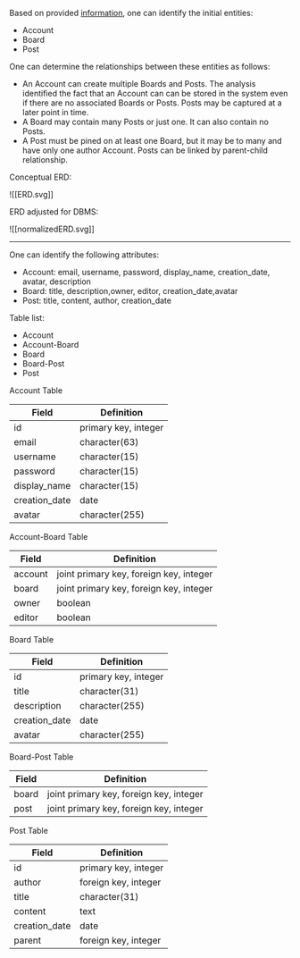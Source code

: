 Based on provided [information](obsidian://open?vault=Knowledge-base&file=LiveFlock%20database%20phase%201%20-%20analysis), one can identify the initial entities:
- Account
- Board
- Post

One can determine the relationships between these entities as follows:
- An Account can create multiple Boards and Posts. The analysis identified the fact that an Account can can be stored in the system even if there are no associated Boards or Posts. Posts may be captured at a later point in time.
- A Board may contain many Posts or just one. It can also contain no Posts.
- A Post must be pined on at least one Board, but it may be to many and have only one author Account. Posts can be linked by parent-child relationship.

Conceptual ERD:

![[ERD.svg]]

ERD adjusted for DBMS:

![[normalizedERD.svg]]

---

One can identify the following attributes:
- Account: email, username, password, display_name, creation_date, avatar, description
- Board: title, description,owner, editor,  creation_date,avatar
- Post: title, content, author, creation_date

Table list:
- Account
- Account-Board
- Board
- Board-Post
- Post

Account Table

| Field | Definition |
| ----------- | ----------- |
| id | primary key, integer |
| email | character(63) |
| username | character(15) |
| password | character(15) |
| display_name | character(15) |
| creation_date | date |
| avatar | character(255) |

Account-Board Table

| Field | Definition |
| ----------- | ----------- |
| account | joint primary key, foreign key, integer |
| board | joint primary key, foreign key, integer |
| owner | boolean |
| editor | boolean |

Board Table

| Field | Definition |
| ----------- | ----------- |
| id | primary key, integer |
| title | character(31) |
| description | character(255) |
| creation_date | date |
| avatar | character(255) |

Board-Post Table

| Field | Definition |
| ----------- | ----------- |
| board | joint primary key, foreign key, integer |
| post | joint primary key, foreign key, integer |

Post Table

| Field | Definition |
| ----------- | ----------- |
| id | primary key, integer |
| author | foreign key, integer |
| title | character(31) |
| content | text |
| creation_date | date |
| parent | foreign key, integer |
